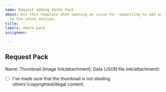 ```yaml
---
name: Request adding Emote Pack
about: Use this template when opening an issue for requesting to add an emote pack
  to the store section.
title: ''
labels: emote-pack
assignees: ''

---
```


## Request Pack

Name:
Thumbnail (image link/attachment):
Data (JSON file link/attachment):

- [ ] I've made sure that the thumbnail is not stealing others'/copyrighted/illegal content.
